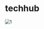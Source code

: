 # techhub
![1](https://user-images.githubusercontent.com/28535765/180946882-c905114e-4386-4d7a-bdce-6af3e3d12c28.png)
